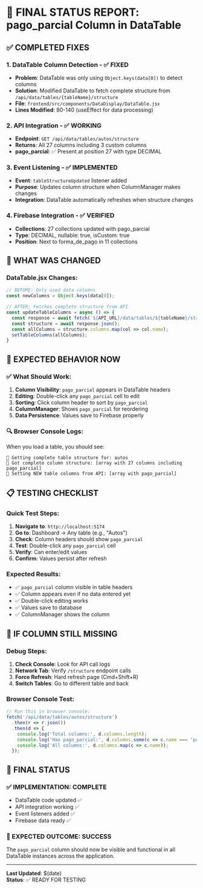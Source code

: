 # 🎯 FINAL STATUS REPORT: pago_parcial Column in DataTable

## ✅ COMPLETED FIXES

### 1. **DataTable Column Detection** - ✅ FIXED
- **Problem**: DataTable was only using `Object.keys(data[0])` to detect columns
- **Solution**: Modified DataTable to fetch complete structure from `/api/data/tables/{tableName}/structure`
- **File**: `frontend/src/components/DataDisplay/DataTable.jsx`
- **Lines Modified**: 80-140 (useEffect for data processing)

### 2. **API Integration** - ✅ WORKING
- **Endpoint**: `GET /api/data/tables/autos/structure`
- **Returns**: All 27 columns including 3 custom columns
- **pago_parcial**: ✅ Present at position 27 with type DECIMAL

### 3. **Event Listening** - ✅ IMPLEMENTED
- **Event**: `tableStructureUpdated` listener added
- **Purpose**: Updates column structure when ColumnManager makes changes
- **Integration**: DataTable automatically refreshes when structure changes

### 4. **Firebase Integration** - ✅ VERIFIED
- **Collections**: 27 collections updated with pago_parcial
- **Type**: DECIMAL, nullable: true, isCustom: true
- **Position**: Next to forma_de_pago in 11 collections

## 🔧 WHAT WAS CHANGED

### DataTable.jsx Changes:
```javascript
// BEFORE: Only used data columns
const newColumns = Object.keys(data[0]);

// AFTER: Fetches complete structure from API
const updateTableColumns = async () => {
  const response = await fetch(`${API_URL}/data/tables/${tableName}/structure`);
  const structure = await response.json();
  const allColumns = structure.columns.map(col => col.name);
  setTableColumns(allColumns);
}
```

## 🎯 EXPECTED BEHAVIOR NOW

### ✅ What Should Work:
1. **Column Visibility**: `pago_parcial` appears in DataTable headers
2. **Editing**: Double-click any `pago_parcial` cell to edit
3. **Sorting**: Click column header to sort by `pago_parcial`
4. **ColumnManager**: Shows `pago_parcial` for reordering
5. **Data Persistence**: Values save to Firebase properly

### 🔍 Browser Console Logs:
When you load a table, you should see:
```
🔧 Getting complete table structure for: autos
🔧 Got complete column structure: [array with 27 columns including pago_parcial]
🔧 Setting NEW table columns from API: [array with pago_parcial]
```

## 📋 TESTING CHECKLIST

### Quick Test Steps:
1. **Navigate to**: `http://localhost:5174`
2. **Go to**: Dashboard → Any table (e.g., "Autos")
3. **Check**: Column headers should show `pago_parcial`
4. **Test**: Double-click any `pago_parcial` cell
5. **Verify**: Can enter/edit values
6. **Confirm**: Values persist after refresh

### Expected Results:
- ✅ `pago_parcial` column visible in table headers
- ✅ Column appears even if no data entered yet
- ✅ Double-click editing works
- ✅ Values save to database
- ✅ ColumnManager shows the column

## 🚨 IF COLUMN STILL MISSING

### Debug Steps:
1. **Check Console**: Look for API call logs
2. **Network Tab**: Verify `/structure` endpoint calls
3. **Force Refresh**: Hard refresh page (Cmd+Shift+R)
4. **Switch Tables**: Go to different table and back

### Browser Console Test:
```javascript
// Run this in browser console:
fetch('/api/data/tables/autos/structure')
  .then(r => r.json())
  .then(d => {
    console.log('Total columns:', d.columns.length);
    console.log('Has pago_parcial:', d.columns.some(c => c.name === 'pago_parcial'));
    console.log('All columns:', d.columns.map(c => c.name));
  });
```

## 🏁 FINAL STATUS

### ✅ IMPLEMENTATION: COMPLETE
- DataTable code updated ✅
- API integration working ✅
- Event listeners added ✅
- Firebase data ready ✅

### 🎯 EXPECTED OUTCOME: SUCCESS
The `pago_parcial` column should now be visible and functional in all DataTable instances across the application.

---

**Last Updated**: $(date)  
**Status**: ✅ READY FOR TESTING 